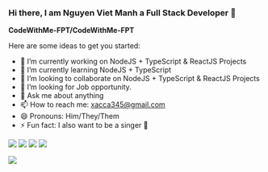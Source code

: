 ### Hi there, I am Nguyen Viet Manh a Full Stack Developer 👋


**CodeWithMe-FPT/CodeWithMe-FPT**

Here are some ideas to get you started:

- 🔭 I’m currently working on NodeJS + TypeScript & ReactJS Projects
- 🌱 I’m currently learning NodeJS + TypeScript
- 👯 I’m looking to collaborate on NodeJS + TypeScript & ReactJS Projects
- 🤔 I’m looking for Job opportunity.
- 💬 Ask me about anything
- 📫 How to reach me: xacca345@gmail.com
- 😄 Pronouns: Him/They/Them
- ⚡ Fun fact: I also want to be a singer 🤭


![](http://github-profile-summary-cards.vercel.app/api/cards/repos-per-language?username=CodeWithMe-FPT&theme=dracula)
![](http://github-profile-summary-cards.vercel.app/api/cards/most-commit-language?username=CodeWithMe-FPT&theme=moonlight)
![](http://github-profile-summary-cards.vercel.app/api/cards/stats?username=CodeWithMe-FPT&theme=moonlight)
![](http://github-profile-summary-cards.vercel.app/api/cards/productive-time?username=CodeWithMe-FPT&theme=dracula&utcOffset=8)

![](https://komarev.com/ghpvc/?username=CodeWithMe-FPT&color=green)



